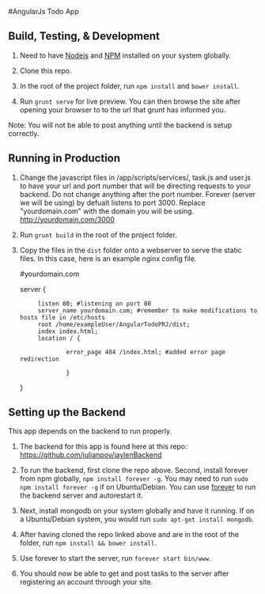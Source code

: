 #AngularJs Todo App

## Build, Testing, & Development

1. Need to have [Nodejs](https://nodejs.org/en/) and [NPM](https://www.npmjs.com/) installed
   on your system globally.

2. Clone this repo.

3. In the root of the project folder, run `npm install` and `bower install`.

3. Run `grunt serve` for live preview. You can then browse the site after opening your browser to
   to the url that grunt has informed you.


Note: You will not be able to post anything until the backend is setup correctly.


## Running in Production

1. Change the javascript files in /app/scripts/services/, task.js and user.js to have your url and port number
   that will be directing requests to your backend. Do not change anything after the port number. Forever (server we will be using) by defualt listens to port 3000. Replace "yourdomain.com" with the domain you will be using. http://yourdomain.com/3000

1. Run `grunt build` in the root of the project folder.

2. Copy the files in the `dist` folder onto a webserver to serve the static files. In this case, here is an example nginx config file.

      #yourdomain.com
    
      server {
    
            listen 80; #listening on port 80
            server_name yourdomain.com; #remember to make modifications to hosts file in /etc/hosts
            root /home/exampleUser/AngularTodoPRJ/dist;
            index index.html;
            location / {
    
                    error_page 404 /index.html; #added error page redirection
    
                    }
      }


## Setting up the Backend

This app depends on the backend to run properly.

1. The backend for this app is found here at this repo: https://github.com/julianpoy/jaylenBackend

2. To run the backend, first clone the repo above. Second, install forever from npm globally, `npm install forever -g`. You may    need to run `sudo npm install forever -g` if on Ubuntu/Debian. 
   You can use [forever](https://www.npmjs.com/package/forever) to run the backend server and autorestart it.

3. Next, install mongodb on your system globally and have it running. If on a Ubuntu/Debian system, you would run 
   `sudo apt-get install mongodb`.

4. After having cloned the repo linked above and are in the root of the folder, run `npm install && bower install`. 

5. Use forever to start the server, run `forever start bin/www`.

6. You should now be able to get and post tasks to the server after registering an account through your site. 


